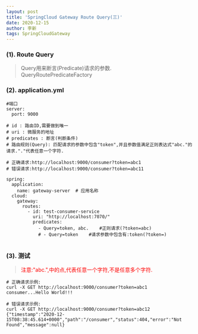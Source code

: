 ```yaml
---
layout: post
title: 'SpringCloud Gateway Route Query(三)'
date: 2020-12-15
author: 李新
tags: SpringCloudGateway
---
```


### (1). Route Query
> Query用来断言(Predicate)请求的参数.   
> QueryRoutePredicateFactory   

### (2). application.yml
```
#端口
server:
  port: 9000

# id : 路由ID,需要做到唯一
# uri : 微服务的地址
# predicates : 断言(判断条件)
# 路由规则(Query): 匹配请求的参数中包含"token",并且参数值满足正则表达式"abc."的请求."."代表任意一个字符.

# 正确请求:http://localhost:9000/consumer?token=abc1
# 错误请求:http://localhost:9000/consumer?token=abc11

spring:
  application:
    name: gateway-server  # 应用名称
  cloud:
    gateway:
      routes:
        - id: test-consumer-service
          uri: "http://localhost:7070/"
          predicates: 
            - Query=token, abc.    #正则请求(?token=abc)
            # - Query=token    #请求参数中包含有:token(?token=)
      
```
### (3). 测试
> <font color='red'>注意:"abc.",中的点,代表任意一个字符,不是任意多个字符.</font>

```
# 正确请求示例:
curl -X GET http://localhost:9000/consumer?token=abc1
consumer...Hello World!!!

# 错误请求示例:
curl -X GET http://localhost:9000/consumer?token=abc12
{"timestamp":"2020-12-15T08:38:45.614+0000","path":"/consumer","status":404,"error":"Not Found","message":null}
```